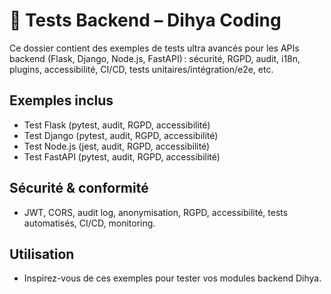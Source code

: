 # 🧪 Tests Backend – Dihya Coding

Ce dossier contient des exemples de tests ultra avancés pour les APIs backend (Flask, Django, Node.js, FastAPI) : sécurité, RGPD, audit, i18n, plugins, accessibilité, CI/CD, tests unitaires/intégration/e2e, etc.

## Exemples inclus
- Test Flask (pytest, audit, RGPD, accessibilité)
- Test Django (pytest, audit, RGPD, accessibilité)
- Test Node.js (jest, audit, RGPD, accessibilité)
- Test FastAPI (pytest, audit, RGPD, accessibilité)

## Sécurité & conformité
- JWT, CORS, audit log, anonymisation, RGPD, accessibilité, tests automatisés, CI/CD, monitoring.

## Utilisation
- Inspirez-vous de ces exemples pour tester vos modules backend Dihya.
